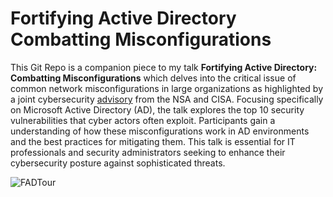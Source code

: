 # Fortifying Active Directory Combatting Misconfigurations

This Git Repo is a companion piece to my talk **Fortifying Active Directory: Combatting Misconfigurations** which delves into the critical issue of common network misconfigurations in large organizations as highlighted by a joint cybersecurity [advisory](https://www.cisa.gov/news-events/cybersecurity-advisories/aa23-278a) from the NSA and CISA. Focusing specifically on Microsoft Active Directory (AD), the talk explores the top 10 security vulnerabilities that cyber actors often exploit. Participants gain a understanding of how these misconfigurations work in AD environments and the best practices for mitigating them. This talk is essential for IT professionals and security administrators seeking to enhance their cybersecurity posture against sophisticated threats.

![FADTour](https://github.com/user-attachments/assets/d87100ba-0b88-42fe-816f-d98a128b1a69)



